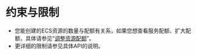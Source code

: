 # 约束与限制<a name="ZH-CN_TOPIC_0170928000"></a>

-   您能创建的ECS资源的数量与配额有关系，如果您想查看服务配额、扩大配额，具体请参见“[调整资源配额](https://support.huaweicloud.com/usermanual-ecs/ecs_03_0906.html)”。
-   更详细的限制请参见具体API的说明。

